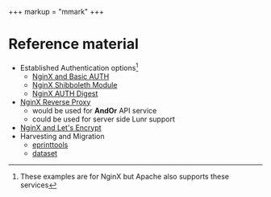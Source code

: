 +++
markup = "mmark"
+++


# Reference material

+ Established Authentication options[^1]
    + [NginX and Basic AUTH](https://docs.nginx.com/nginx/admin-guide/security-controls/configuring-http-basic-authentication/)
    + [NginX Shibboleth Module](https://github.com/nginx-shib/nginx-http-shibboleth)
    + [NginX AUTH Digest](https://www.nginx.com/resources/wiki/modules/auth_digest/)
+ [NginX Reverse Proxy](https://docs.nginx.com/nginx/admin-guide/web-server/reverse-proxy/)
    + would be used for **AndOr** API service
    + could be used for server side Lunr support
+ [NginX and Let's Encrypt](https://www.digitalocean.com/community/tutorials/how-to-secure-nginx-with-let-s-encrypt-on-ubuntu-18-04)
+ Harvesting and Migration 
    + [eprinttools](https://github.com/caltechlibrary/eprinttools)
    + [dataset](https://github.com/caltechlibrary/dataset)


[^1]: These examples are for NginX but Apache also supports these services

